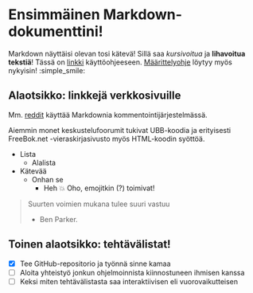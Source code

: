 # Ensimmäinen Markdown-dokumenttini!
Markdown näyttäisi olevan tosi kätevä! Sillä saa *kursivoitua* ja **lihavoitua tekstiä**! Tässä on [linkki](/dokumentointi/kaytto-ohje.md) käyttöohjeeseen. [Määrittelyohje](/dokumentointi/maarittelydokumentti.md) löytyy myös nykyisin! :simple_smile:

## Alaotsikko: linkkejä verkkosivuille
Mm. [reddit](http://www.reddit.com) käyttää Markdownia kommentointijärjestelmässä.

Aiemmin monet keskustelufoorumit tukivat UBB-koodia ja erityisesti FreeBok.net -vieraskirjasivusto myös HTML-koodin syöttöä.

* Lista
  * Alalista
* Kätevää
  * Onhan se
    * Heh :boom: Oho, emojitkin (?) toimivat!
    
> Suurten voimien mukana tulee suuri vastuu
> - Ben Parker.

## Toinen alaotsikko: tehtävälistat!

- [x] Tee GitHub-repositorio ja työnnä sinne kamaa
- [ ] Aloita yhteistyö jonkun ohjelmoinnista kiinnostuneen ihmisen kanssa
- [ ] Keksi miten tehtävälistasta saa interaktiivisen eli vuorovaikutteisen
